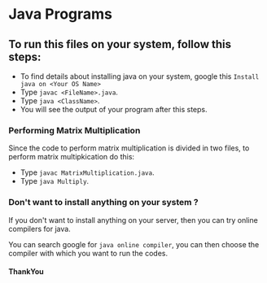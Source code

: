 # Java Programs

## To run this files on your system, follow this steps:

+ To find details about installing java on your system, google this `Install java on <Your OS Name>`
+ Type `javac <FileName>.java`.
+ Type `java <ClassName>`.
+ You will see the output of your program after this steps.

### Performing Matrix Multiplication

Since the code to perform matrix multiplication is divided in two files, to perform matrix multipkication do this:

+ Type `javac MatrixMultiplication.java`.
+ Type `java Multiply`.

### Don't want to install anything on your system ?

If you don't want to install anything on your server, then you can try online compilers for java.

You can search google for `java online compiler`, you can then choose the compiler with which you want to run the codes.

#### ThankYou

